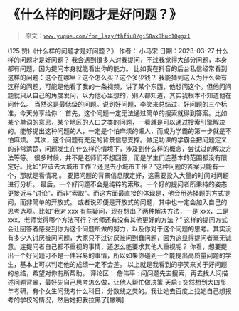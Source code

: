 # 《什么样的问题才是好问题？》

> 原文：[`www.yuque.com/for_lazy/thfiu8/gi58ax8huc10ggz1`](https://www.yuque.com/for_lazy/thfiu8/gi58ax8huc10ggz1)

<ne-h2 id="b3efc998" data-lake-id="b3efc998"><ne-heading-ext><ne-heading-anchor></ne-heading-anchor><ne-heading-fold></ne-heading-fold></ne-heading-ext><ne-heading-content><ne-text id="u7ad9e5dd">(125 赞)《什么样的问题才是好问题？》</ne-text></ne-heading-content></ne-h2> <ne-p id="u707b6a79" data-lake-id="u707b6a79"><ne-text id="u5f21983f">作者： 小马宋</ne-text></ne-p> <ne-p id="ucfb25c11" data-lake-id="ucfb25c11"><ne-text id="u1a5a72e7">日期：2023-03-27</ne-text></ne-p> <ne-p id="u445d7558" data-lake-id="u445d7558"><ne-text id="uc9f00edb">什么样的问题才是好问题？</ne-text></ne-p> <ne-p id="ufd0d44e7" data-lake-id="ufd0d44e7"><ne-text id="u0dc1ad58">我会遇到很多人对我提问，不过我觉得大部分问题，本身都有问题，因为提问本身就能看出你的能力。</ne-text></ne-p> <ne-p id="u74ede00e" data-lake-id="u74ede00e"><ne-text id="ua2ec389c">比如我在抖音的后台私信经常看到这样的问题：这个在哪里？这个怎么买？这个多少钱？</ne-text></ne-p> <ne-p id="u5042ca7e" data-lake-id="u5042ca7e"><ne-text id="uc80bdd18">我能猜到这人为什么会有这样的问题，可能是他看了我的一条视频，讲了某个东西，他想问这个。但他问问题就只从自己的角度发问，以为他心里想的，别人都知道，其实我根本不知道他在问什么。</ne-text></ne-p> <ne-p id="u0e742e8d" data-lake-id="u0e742e8d"><ne-text id="uda8d9bcb">当然这是最低级的问题。说到好问题，李笑来总结过，好问题的三个标准，今天分享给你：</ne-text></ne-p> <ne-p id="u6da4b80e" data-lake-id="u6da4b80e"><ne-text id="u31b05740">首先，这个问题一定无法通过简单的搜索就得到答案。比如某个单词的意思，某个地区的人口之类的问题，一看就是可以通过搜索引擎解决的。能够提出这种问题的人，一定是个怕麻烦的懒人，而成为学霸的第一步就是不怕麻烦。</ne-text></ne-p> <ne-p id="u4faf3f69" data-lake-id="u4faf3f69"><ne-text id="u6b92b4c3">其次，这个问题有充足的背景信息支撑。做足功课的学霸会把问题定义的非常清楚，问题发生在什么样的情境下，涉及到什么样的概念，尝试过的解决方法等等。</ne-text></ne-p> <ne-p id="u63f0692a" data-lake-id="u63f0692a"><ne-text id="ufc4b2954">很多时候，并不是老师们不想回答，而是学生们连基本的范围都没有限定好。比如“应该去大城市工作？还是去小城市工作？”这种问题的答案只能有一个，那就是看情况 。</ne-text></ne-p> <ne-p id="u549d4ac8" data-lake-id="u549d4ac8"><ne-text id="ua8e5d2dc">要把问题的背景信息限定好，这需要投入大量的时间对问题进行分析。</ne-text></ne-p> <ne-p id="u43cddd74" data-lake-id="u43cddd74"><ne-text id="ua0f45594">最后，一个好问题不会是纯粹的索取。一个好的提问者所秉持的姿态更接近与“讨论”，而非“索取”。而这方面最直接的体现是，他会用选择题的方式提问，而非简单的开放式。</ne-text></ne-p> <ne-p id="u30eef9d4" data-lake-id="u30eef9d4"><ne-text id="u6e312d10">或者说即便是开放式的问题，其中也一定会加入自己的思考选项。比如“我对 xxx 有些疑问，现在想出了两种解决方法，一是 xxx，二是 xxx，老师觉得哪个方法可行？老师还有没有其他更好的方法？”</ne-text></ne-p> <ne-p id="u5d2dff37" data-lake-id="u5d2dff37"><ne-text id="u1322f0d6">这样的提问方式会让回答者感受到你为这个问题所做的努力，以及你对于这个问题的思考。其实没有多少人讨厌被问问题，大家只不过讨厌被问到蠢问题，因为这显得提问者毫无诚意。连提问者自己都不重视的事情，还怎么能要求其他人重视呢？</ne-text></ne-p> <ne-p id="u72261348" data-lake-id="u72261348"><ne-text id="u208e0a17">你看，想要提出一个好问题可不是一件容易的事情，所以如果你碰到一个能提出高质量问题的学生，基本上可以判定他的成绩一定不会差。</ne-text></ne-p> <ne-p id="u8e88c21d" data-lake-id="u8e88c21d"><ne-text id="ub5d0fac5">以上就是我看到的李笑来关于好问题的总结，希望对你有所帮助。</ne-text></ne-p> <ne-hole id="ufecef9c1" data-lake-id="ufecef9c1"><ne-card data-card-name="hr" data-card-type="block" id="mkpEQ" data-event-boundary="card"><ne-p id="u26906c33" data-lake-id="u26906c33"><ne-text id="u76d20515">评论区：</ne-text></ne-p> <ne-p id="u165b0b96" data-lake-id="u165b0b96"><ne-text id="u1690bcfe">詹伟平 : 问问题先去搜索，再去找人问描述问题背景，最好先自己思考怎么做，让他人帮忙做决策</ne-text> <ne-text id="u384d4de8">天启 : 突然想到大四那年考研，有个女生问我考什么科目，分数线之类的。我让她去百度上找她自己想报考的学校的情况，然后她把我拉黑了[撇嘴]</ne-text></ne-p></ne-card></ne-hole>
